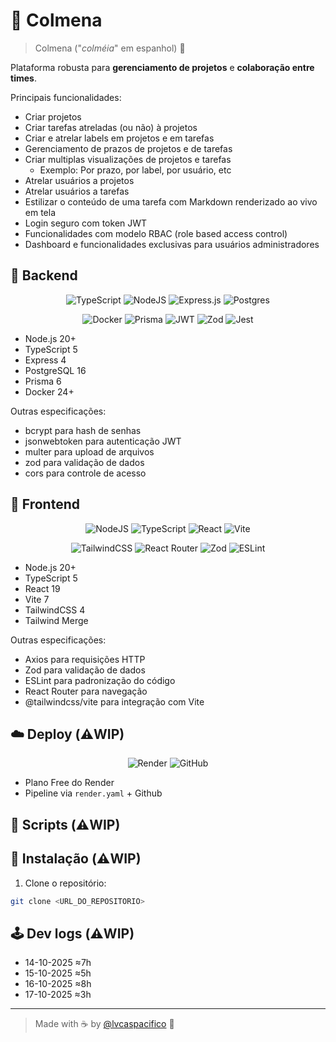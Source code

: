 # 🐝 Colmena

> Colmena ("_colméia_" em espanhol) 🍯

Plataforma robusta para **gerenciamento de projetos** e **colaboração entre times**.

Principais funcionalidades:

- Criar projetos
- Criar tarefas atreladas (ou não) à projetos
- Criar e atrelar labels em projetos e em tarefas
- Gerenciamento de prazos de projetos e de tarefas
- Criar multiplas visualizações de projetos e tarefas
    - Exemplo: Por prazo, por label, por usuário, etc
- Atrelar usuários a projetos
- Atrelar usuários a tarefas
- Estilizar o conteúdo de uma tarefa com Markdown renderizado ao vivo em tela
- Login seguro com token JWT
- Funcionalidades com modelo RBAC (role based access control)
- Dashboard e funcionalidades exclusivas para usuários administradores

## 🎲 Backend

<div align="center">

![TypeScript](https://img.shields.io/badge/typescript-%23323330.svg?style=for-the-badge&logo=typescript&logoColor=FFFFFF&color=2F74C0)
![NodeJS](https://img.shields.io/badge/node.js-6DA55F?style=for-the-badge&logo=node.js&logoColor=white)
![Express.js](https://img.shields.io/badge/express.js-%23404d59.svg?style=for-the-badge&logo=express&logoColor=%2361DAFB)
![Postgres](https://img.shields.io/badge/postgres-%23316192.svg?style=for-the-badge&logo=postgresql&logoColor=white)

![Docker](https://img.shields.io/badge/docker-%230db7ed.svg?style=for-the-badge&logo=docker&logoColor=white)
![Prisma](https://img.shields.io/badge/Prisma-3982CE?style=for-the-badge&logo=Prisma&logoColor=white)
![JWT](https://img.shields.io/badge/JWT-black?style=for-the-badge&logo=JSON%20web%20tokens)
![Zod](https://img.shields.io/badge/zod-%233068b7.svg?style=for-the-badge&logo=zod&logoColor=white)
![Jest](https://img.shields.io/badge/-jest-%23C21325?style=for-the-badge&logo=jest&logoColor=white)

</div>

- Node.js 20+
- TypeScript 5
- Express 4
- PostgreSQL 16
- Prisma 6
- Docker 24+

Outras especificações:

- bcrypt para hash de senhas
- jsonwebtoken para autenticação JWT
- multer para upload de arquivos
- zod para validação de dados
- cors para controle de acesso


## 🎨 Frontend

<div align="center">

![NodeJS](https://img.shields.io/badge/node.js-6DA55F?style=for-the-badge&logo=node.js&logoColor=white)
![TypeScript](https://img.shields.io/badge/typescript-%23323330.svg?style=for-the-badge&logo=typescript&logoColor=FFFFFF&color=2F74C0)
![React](https://img.shields.io/badge/react-%2320232a.svg?style=for-the-badge&logo=react&logoColor=%2361DAFB)
![Vite](https://img.shields.io/badge/vite-%23646CFF.svg?style=for-the-badge&logo=vite&logoColor=white)

![TailwindCSS](https://img.shields.io/badge/tailwindcss-%2338B2AC.svg?style=for-the-badge&logo=tailwind-css&logoColor=white)
![React Router](https://img.shields.io/badge/React_Router-CA4245?style=for-the-badge&logo=react-router&logoColor=white)
![Zod](https://img.shields.io/badge/zod-%233068b7.svg?style=for-the-badge&logo=zod&logoColor=white)
![ESLint](https://img.shields.io/badge/ESLint-4B3263?style=for-the-badge&logo=eslint&logoColor=white)

</div>

- Node.js 20+
- TypeScript 5
- React 19
- Vite 7
- TailwindCSS 4
- Tailwind Merge

Outras especificações:

- Axios para requisições HTTP
- Zod para validação de dados
- ESLint para padronização do código
- React Router para navegação
- @tailwindcss/vite para integração com Vite


## ☁️ Deploy (⚠️WIP)
<div align="center">

![Render](https://img.shields.io/badge/Render-%46E3B7.svg?style=for-the-badge&logo=render&logoColor=white)
![GitHub](https://img.shields.io/badge/github-%23121011.svg?style=for-the-badge&logo=github&logoColor=white)

</div>

- Plano Free do Render
- Pipeline via `render.yaml` + Github

## 📜 Scripts (⚠️WIP)

## 📄 Instalação (⚠️WIP)

1. Clone o repositório:

```bash
git clone <URL_DO_REPOSITORIO>
```

## 🕹️ Dev logs (⚠️WIP)

- 14-10-2025 ≈7h
- 15-10-2025 ≈5h
- 16-10-2025 ≈8h
- 17-10-2025 ≈3h

---

> Made with ☕ by [@lvcaspacifico](https://github.com/lvcaspacifico) 👋